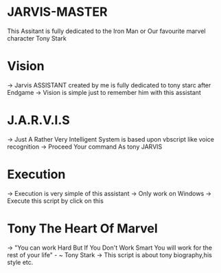 # JARVIS-MASTER
  This Assitant is fully dedicated to the Iron Man or Our favourite marvel character Tony Stark
 
# Vision
-> Jarvis ASSISTANT created by me is fully dedicated to tony starc after Endgame 
-> Vision is simple just to remember him with this assistant

# J.A.R.V.I.S
-> Just A Rather Very Intelligent System  is based upon vbscript like voice recognition
-> Proceed Your command As tony JARVIS 

# Execution

-> Execution is very simple of this assistant 
-> Only work on Windows
-> Execute this script by click on this

# Tony The Heart Of Marvel
-> "You can work Hard But If You Don't Work Smart You will work for the rest of your life" - ~ Tony Stark
-> This script is about tony biography,his style etc.
